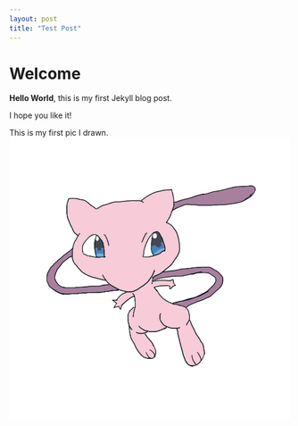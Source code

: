 ```yaml
---
layout: post
title: "Test Post"
---
```


# Welcome

**Hello World**, this is my first Jekyll blog post.

I hope you like it!

This is my first pic I drawn.
![Mew](/assets/img/mew2.jpg)